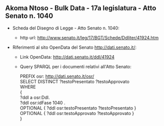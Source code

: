 ## Akoma Ntoso - Bulk Data - 17a legislatura - Atto Senato n. 1040 ##

* Scheda del Disegno di Legge - Atto Senato n. 1040:
	* http url: http://www.senato.it/leg/17/BGT/Schede/Ddliter/41924.htm

* Riferimenti al sito OpenData del Senato http://dati.senato.it/:
	* Link OpenData: http://dati.senato.it/ddl/41924
	* Query SPARQL per i documenti relativi all'Atto Senato:

        PREFIX osr: <http://dati.senato.it/osr/>  
		SELECT DISTINCT ?testoPresentato ?testoApprovato  
		WHERE  
		{  
		    ?ddl a osr:Ddl.  
		    ?ddl osr:idFase 1040 .  
		    OPTIONAL { ?ddl osr:testoPresentato ?testoPresentato }  
		    OPTIONAL { ?ddl osr:testoApprovato ?testoApprovato }  
		}
		